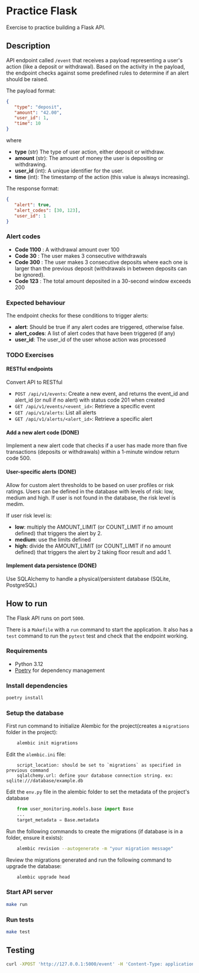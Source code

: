 # Practice Flask

Exercise to practice building a Flask API.

## Description
API endpoint called `/event` that receives a payload representing a user's action (like a deposit or withdrawal). Based on the activity in the payload, the endpoint checks against some predefined rules to determine if an alert should be raised.

The payload format:
```json
{
   "type": "deposit",
   "amount": "42.00",
   "user_id": 1,
   "time": 10
}
```
where
- **type** (str) The type of user action, either deposit or withdraw.
- **amount** (str): The amount of money the user is depositing or withdrawing.
- **user_id** (int): A unique identifier for the user.
- **time** (int): The timestamp of the action (this value is always increasing).

The response format:
```json
{
   "alert": true,
   "alert_codes": [30, 123],
   "user_id": 1
}
```

### Alert codes
- **Code 1100** : A withdrawal amount over 100
- **Code 30** : The user makes 3 consecutive withdrawals
- **Code 300** : The user makes 3 consecutive deposits where each one is larger than the previous
deposit (withdrawals in between deposits can be ignored).
- **Code 123** : The total amount deposited in a 30-second window exceeds 200

### Expected behaviour
The endpoint checks for these conditions to trigger alerts:
- **alert**: Should be true if any alert codes are triggered, otherwise false.
- **alert_codes**: A list of alert codes that have been triggered (if any)
- **user_id**: The user_id of the user whose action was processed

### TODO Exercises
#### RESTful endpoints
Convert API to RESTful
- `POST /api/v1/events`: Create a new event, and returns the event_id and alert_id (or null if no alert) with status code 201 when created
- `GET /api/v1/events/<event_id>`: Retrieve a specific event
- `GET /api/v1/alerts`: List all alerts
- `GET /api/v1/alerts/<alert_id>`: Retrieve a specific alert

#### Add a new alert code (DONE)
Implement a new alert code that checks if a user has made more than five transactions (deposits or withdrawals) within a 1-minute window return code 500.

#### User-specific alerts (DONE)
Allow for custom alert thresholds to be based on user profiles or risk ratings.
Users can be defined in the database with levels of risk: low, medium and high.
If user is not found in the database, the risk level is medim.

If user risk level is:
- **low**: multiply the AMOUNT_LIMIT (or COUNT_LIMIT if no amount defined) that triggers the alert by 2.
- **medium**: use the limits defined
- **high:** divide the AMOUNT_LIMIT (or COUNT_LIMIT if no amount defined) that triggers the alert by 2 taking floor result and add 1.

#### Implement data persistence (DONE)
Use SQLAlchemy to handle a physical/persistent database (SQLite, PostgreSQL)

## How to run

The Flask API runs on port `5000`.

There is a `Makefile` with a `run` command to start the application. It also has a `test` command to run the `pytest` test and check that the endpoint working.

### Requirements

- Python 3.12
- [Poetry](https://python-poetry.org/docs/) for dependency management

### Install dependencies

```sh
poetry install
```

### Setup the database
First run command to initialize Alembic for the project(creates a `migrations` folder in the project): 
```bash
    alembic init migrations
```
Edit the `alembic.ini` file:
```
    script_location: should be set to `migrations` as specified in previous command
    sqlalchemy.url: define your database connection string. ex: sqlite:///database/example.db
```
Edit the `env.py` file in the alembic folder to set the metadata of the project's database
```python
    from user_monitoring.models.base import Base
    ...
    target_metadata = Base.metadata
```
Run the following commands to create the migrations (if database is in a folder, ensure it exists):
```bash
    alembic revision --autogenerate -m "your migration message"
```
Review the migrations generated and run the following command to upgrade the database:
```bash
    alembic upgrade head
```

### Start API server

```sh
make run
```

### Run tests

```sh
make test
```

## Testing

```sh
curl -XPOST 'http://127.0.0.1:5000/event' -H 'Content-Type: application/json' -d '{"type": "deposit", "amount": "217.00", "user_id": 11, "time": 35}'
```

